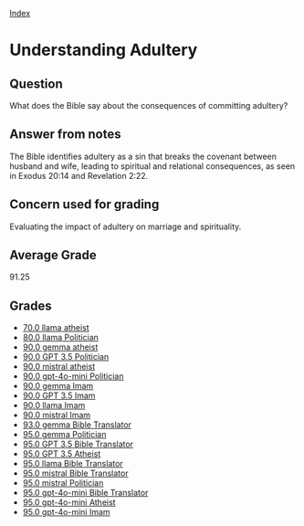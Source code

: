 
[Index](../../index.md)
# Understanding Adultery
## Question
What does the Bible say about the consequences of committing adultery?

## Answer from notes
The Bible identifies adultery as a sin that breaks the covenant between husband and wife, leading to spiritual and relational consequences, as seen in Exodus 20:14 and Revelation 2:22.

## Concern used for grading
Evaluating the impact of adultery on marriage and spirituality.

## Average Grade
91.25

## Grades
 * [70.0 llama atheist](../answers/llama_atheist/Understanding_Adultery.md)
 * [80.0 llama Politician](../answers/llama_Politician/Understanding_Adultery.md)
 * [90.0 gemma atheist](../answers/gemma_atheist/Understanding_Adultery.md)
 * [90.0 GPT 3.5 Politician](../answers/GPT_3.5_Politician/Understanding_Adultery.md)
 * [90.0 mistral atheist](../answers/mistral_atheist/Understanding_Adultery.md)
 * [90.0 gpt-4o-mini Politician](../answers/gpt-4o-mini_Politician/Understanding_Adultery.md)
 * [90.0 gemma Imam](../answers/gemma_Imam/Understanding_Adultery.md)
 * [90.0 GPT 3.5 Imam](../answers/GPT_3.5_Imam/Understanding_Adultery.md)
 * [90.0 llama Imam](../answers/llama_Imam/Understanding_Adultery.md)
 * [90.0 mistral Imam](../answers/mistral_Imam/Understanding_Adultery.md)
 * [93.0 gemma Bible Translator](../answers/gemma_Bible_Translator/Understanding_Adultery.md)
 * [95.0 gemma Politician](../answers/gemma_Politician/Understanding_Adultery.md)
 * [95.0 GPT 3.5 Bible Translator](../answers/GPT_3.5_Bible_Translator/Understanding_Adultery.md)
 * [95.0 GPT 3.5 Atheist](../answers/GPT_3.5_Atheist/Understanding_Adultery.md)
 * [95.0 llama Bible Translator](../answers/llama_Bible_Translator/Understanding_Adultery.md)
 * [95.0 mistral Bible Translator](../answers/mistral_Bible_Translator/Understanding_Adultery.md)
 * [95.0 mistral Politician](../answers/mistral_Politician/Understanding_Adultery.md)
 * [95.0 gpt-4o-mini Bible Translator](../answers/gpt-4o-mini_Bible_Translator/Understanding_Adultery.md)
 * [95.0 gpt-4o-mini Atheist](../answers/gpt-4o-mini_Atheist/Understanding_Adultery.md)
 * [95.0 gpt-4o-mini Imam](../answers/gpt-4o-mini_Imam/Understanding_Adultery.md)
